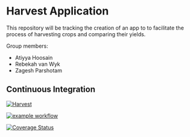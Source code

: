 # Harvest Application

This repository will be tracking the creation of an app to to facilitate the process of harvesting crops and comparing their yields. 

Group members:

* Atiyya Hoosain
* Rebekah van Wyk
* Zagesh Parshotam

## Continuous Integration

[![Harvest](https://circleci.com/gh/Rebekahvw/Escapees-Harvest-App/tree/main.svg?style=shield)](https://app.circleci.com/pipelines/github/Rebekahvw/Escapees-Harvest-App)

[![example workflow](https://github.com/Rebekahvw/Escapees-Harvest-App/actions/workflows/android/badge.svg)](https://github.com/Rebekahvw/Escapees-Harvest-App/actions)

[![Coverage Status](https://coveralls.io/repos/github/Rebekahvw/Escapees-Harvest-App/badge.svg?branch=main)](https://coveralls.io/github/Rebekahvw/Escapees-Harvest-App?branch=main)
